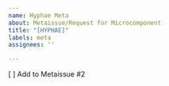 ```yaml
---
name: Hyphae Meta
about: Metaissue/Request for Microcomponent
title: "[HYPHAE]"
labels: meta
assignees: ''

---
```


[ ] Add to Metaissue #2
